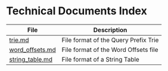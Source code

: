 # Technical Documents Index

| File            | Description                          |
|-----------------|--------------------------------------|
| [trie.md](trie.md)         | File format of the Query Prefix Trie |
| [word_offsets.md](word_offsets.md) | File format of the Word Offsets file |
| [string_table.md](string_table.md) | File format of a String Table        |
